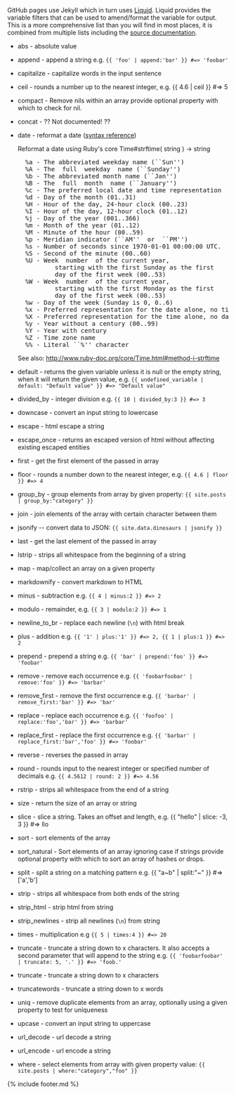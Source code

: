 GitHub pages use Jekyll which in turn uses [Liquid](http://www.rubydoc.info/gems/liquid).
Liquid provides the variable filters that can be used to amend/format the variable for output.
This is a more comprehensive list than you will find in most places, it is combined from multiple lists including the [source documentation](http://www.rubydoc.info/gems/liquid/Liquid/StandardFilters).

- abs - absolute value
- append - append a string e.g. `{{ 'foo' | append:'bar' }} #=> 'foobar'`
- capitalize - capitalize words in the input sentence
- ceil - rounds a number up to the nearest integer, e.g. {{ 4.6 | ceil }} #=> 5
- compact - Remove nils within an array provide optional property with which to check for nil.
- concat - ?? Not documented! ??
- date - reformat a date ([syntax reference](http://docs.shopify.com/themes/liquid-documentation/filters/additional-filters#date))

  Reformat a date using Ruby's core Time#strftime( string ) -> string
  <pre>
    %a - The abbreviated weekday name (``Sun'')
    %A - The  full  weekday  name (``Sunday'')
    %b - The abbreviated month name (``Jan'')
    %B - The  full  month  name (``January'')
    %c - The preferred local date and time representation
    %d - Day of the month (01..31)
    %H - Hour of the day, 24-hour clock (00..23)
    %I - Hour of the day, 12-hour clock (01..12)
    %j - Day of the year (001..366)
    %m - Month of the year (01..12)
    %M - Minute of the hour (00..59)
    %p - Meridian indicator (``AM''  or  ``PM'')
    %s - Number of seconds since 1970-01-01 00:00:00 UTC.
    %S - Second of the minute (00..60)
    %U - Week  number  of the current year,
            starting with the first Sunday as the first
            day of the first week (00..53)
    %W - Week  number  of the current year,
            starting with the first Monday as the first
            day of the first week (00..53)
    %w - Day of the week (Sunday is 0, 0..6)
    %x - Preferred representation for the date alone, no time
    %X - Preferred representation for the time alone, no date
    %y - Year without a century (00..99)
    %Y - Year with century
    %Z - Time zone name
    %% - Literal ``%'' character
  </pre>
  See also: http://www.ruby-doc.org/core/Time.html#method-i-strftime

- default - returns the given variable unless it is null or the empty string, when it will return the given value,
  e.g. `{{ undefined_variable | default: "Default value" }} #=> "Default value"`
- divided_by - integer division e.g. `{{ 10 | divided_by:3 }} #=> 3`
- downcase - convert an input string to lowercase
- escape - html escape a string
- escape_once - returns an escaped version of html without affecting existing escaped entities
- first - get the first element of the passed in array
- floor - rounds a number down to the nearest integer, e.g. `{{ 4.6 | floor }} #=> 4`
- group_by - group elements from array by given property: `{{ site.posts | group_by:"category" }}`
- join - join elements of the array with certain character between them
- jsonify -- convert data to JSON: `{{ site.data.dinosaurs | jsonify }}`
- last - get the last element of the passed in array
- lstrip - strips all whitespace from the beginning of a string
- map - map/collect an array on a given property
- markdownify - convert markdown to HTML
- minus - subtraction e.g. `{{ 4 | minus:2 }} #=> 2`
- modulo - remainder, e.g. `{{ 3 | modulo:2 }} #=> 1`
- newline_to_br - replace each newline (`\n`) with html break
- plus - addition e.g. `{{ '1' | plus:'1' }} #=> 2, {{ 1 | plus:1 }} #=> 2`
- prepend - prepend a string e.g. `{{ 'bar' | prepend:'foo' }} #=> 'foobar'`
- remove - remove each occurrence e.g. `{{ 'foobarfoobar' | remove:'foo' }} #=> 'barbar'`
- remove_first - remove the first occurrence e.g. `{{ 'barbar' | remove_first:'bar' }} #=> 'bar'`
- replace - replace each occurrence e.g. `{{ 'foofoo' | replace:'foo','bar' }} #=> 'barbar'`
- replace_first - replace the first occurrence e.g. `{{ 'barbar' | replace_first:'bar','foo' }} #=> 'foobar'`
- reverse - reverses the passed in array
- round - rounds input to the nearest integer or specified number of decimals e.g. `{{ 4.5612 | round: 2 }} #=> 4.56`
- rstrip - strips all whitespace from the end of a string
- size - return the size of an array or string
- slice - slice a string. Takes an offset and length, e.g. {{ "hello" | slice: -3, 3 }} #=> llo
- sort - sort elements of the array
- sort_natural - Sort elements of an array ignoring case if strings provide optional property with which to sort an array of hashes or drops.
- split - split a string on a matching pattern e.g. {{ "a~b" | split:"~" }} #=> ['a','b']
- strip - strips all whitespace from both ends of the string
- strip_html - strip html from string
- strip_newlines - strip all newlines (`\n`) from string
- times - multiplication e.g `{{ 5 | times:4 }} #=> 20`
- truncate - truncate a string down to x characters. It also accepts a second parameter that will append to the string
  e.g. `{{ 'foobarfoobar' | truncate: 5, '.' }} #=> 'foob.'`
- truncate - truncate a string down to x characters
- truncatewords - truncate a string down to x words
- uniq - remove duplicate elements from an array, optionally using a given property to test for uniqueness
- upcase - convert an input string to uppercase
- url_decode - url decode a string
- url_encode - url encode a string
- where - select elements from array with given property value: `{{ site.posts | where:"category","foo" }}`


{% include footer.md %}
